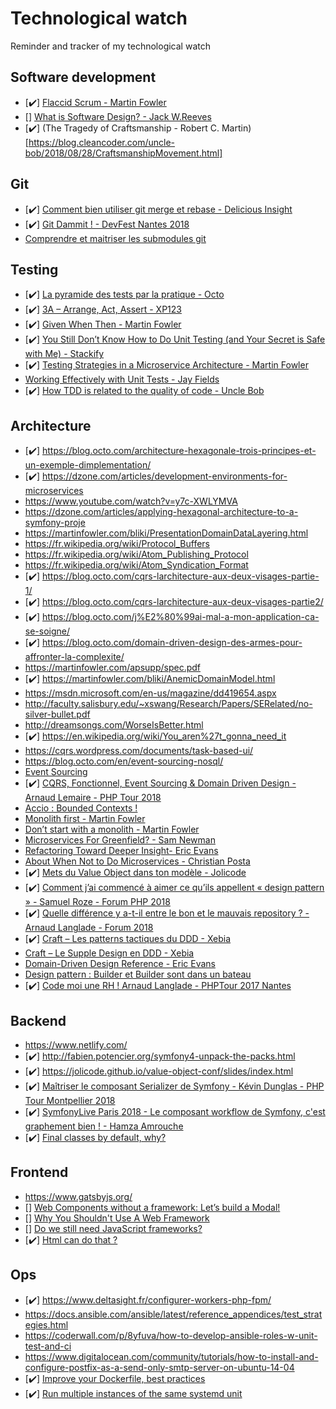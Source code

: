 # Technological watch
Reminder and tracker of my technological watch

## Software development
* [✔️] [Flaccid Scrum - Martin Fowler](https://martinfowler.com/bliki/FlaccidScrum.html)
* [] [What is Software Design? - Jack W.Reeves](http://user.it.uu.se/~carle/softcraft/notes/Reeve_SourceCodeIsTheDesign.pdf)
* [✔️] (The Tragedy of Craftsmanship - Robert C. Martin)[https://blog.cleancoder.com/uncle-bob/2018/08/28/CraftsmanshipMovement.html]

## Git
* [✔️] [Comment bien utiliser git merge et rebase - Delicious Insight](https://delicious-insights.com/fr/articles/bien-utiliser-git-merge-et-rebase/)
* [✔️] [Git Dammit ! - DevFest Nantes 2018](https://youtu.be/Rnh5QK__pLA?list=PLYukwh-ozM4PWCKeNdUfnmscb0oI1cP3T)
* [Comprendre et maitriser les submodules git](https://delicious-insights.com/fr/articles/git-submodules/)

## Testing
* [✔️] [La pyramide des tests par la pratique - Octo](https://blog.octo.com/la-pyramide-des-tests-par-la-pratique-1-5/)
* [✔️] [3A – Arrange, Act, Assert - XP123](https://xp123.com/articles/3a-arrange-act-assert/)
* [✔️] [Given When Then - Martin Fowler](https://martinfowler.com/bliki/GivenWhenThen.html)
* [✔️] [You Still Don’t Know How to Do Unit Testing (and Your Secret is Safe with Me) - Stackify](https://stackify.com/unit-testing-basics-best-practices/)
* [✔️] [Testing Strategies in a Microservice Architecture - Martin Fowler](https://martinfowler.com/articles/microservice-testing/#agenda)
* [Working Effectively with Unit Tests - Jay Fields](https://leanpub.com/wewut)
* [✔️] [How TDD is related to the quality of code - Uncle Bob](https://www.youtube.com/watch?v=is41fgDrqn0)

## Architecture
* [✔️] https://blog.octo.com/architecture-hexagonale-trois-principes-et-un-exemple-dimplementation/
* [✔️] https://dzone.com/articles/development-environments-for-microservices
* https://www.youtube.com/watch?v=y7c-XWLYMVA
* https://dzone.com/articles/applying-hexagonal-architecture-to-a-symfony-proje
* https://martinfowler.com/bliki/PresentationDomainDataLayering.html
* https://fr.wikipedia.org/wiki/Protocol_Buffers
* https://fr.wikipedia.org/wiki/Atom_Publishing_Protocol
* https://fr.wikipedia.org/wiki/Atom_Syndication_Format
* [✔️] https://blog.octo.com/cqrs-larchitecture-aux-deux-visages-partie-1/
* [✔️] https://blog.octo.com/cqrs-larchitecture-aux-deux-visages-partie2/
* [✔️] https://blog.octo.com/j%E2%80%99ai-mal-a-mon-application-ca-se-soigne/
* [✔️] https://blog.octo.com/domain-driven-design-des-armes-pour-affronter-la-complexite/
* https://martinfowler.com/apsupp/spec.pdf
* [✔️] https://martinfowler.com/bliki/AnemicDomainModel.html
* https://msdn.microsoft.com/en-us/magazine/dd419654.aspx
* http://faculty.salisbury.edu/~xswang/Research/Papers/SERelated/no-silver-bullet.pdf
* http://dreamsongs.com/WorseIsBetter.html
* [✔️] https://en.wikipedia.org/wiki/You_aren%27t_gonna_need_it
* https://cqrs.wordpress.com/documents/task-based-ui/
* https://blog.octo.com/en/event-sourcing-nosql/
* [Event Sourcing](https://martinfowler.com/eaaDev/EventSourcing.html)
* [✔️] [CQRS, Fonctionnel, Event Sourcing & Domain Driven Design - Arnaud Lemaire - PHP Tour 2018](https://www.youtube.com/watch?v=qBLtZN3p3FU)
* [Accio : Bounded Contexts !](https://blog.ippon.fr/2018/01/29/accio-bounded-contexts/)
* [Monolith first - Martin Fowler](https://martinfowler.com/bliki/MonolithFirst.html)
* [Don’t start with a monolith - Martin Fowler](https://martinfowler.com/articles/dont-start-monolith.html)
* [Microservices For Greenfield? - Sam Newman](https://samnewman.io/blog/2015/04/07/microservices-for-greenfield/)
* [Refactoring Toward Deeper Insight- Eric Evans](http://dddcommunity.org/wp-content/uploads/files/books/evans_pt03.pdf)
* [About When Not to Do Microservices - Christian Posta](https://blog.christianposta.com/microservices/when-not-to-do-microservices/)
* [✔️] [Mets du Value Object dans ton modèle - Jolicode](https://jolicode.github.io/value-object-conf/slides/index.html)
* [✔️] [Comment j’ai commencé à aimer ce qu’ils appellent « design pattern » - Samuel Roze - Forum PHP 2018](https://www.youtube.com/watch?v=aXq05_mdCqE)
* [✔️] [Quelle différence y a-t-il entre le bon et le mauvais repository ? - Arnaud Langlade - Forum 2018](https://www.youtube.com/watch?v=cYFKkhtIr8w)
* [✔️] [Craft – Les patterns tactiques du DDD - Xebia](https://blog.xebia.fr/2018/06/25/craft-les-patterns-tactiques-du-ddd/)
* [Craft – Le Supple Design en DDD - Xebia](https://blog.xebia.fr/2018/09/06/craft-le-supple-design-en-ddd/)
* [Domain-Driven Design Reference - Eric Evans](http://domainlanguage.com/wp-content/uploads/2016/05/DDD_Reference_2015-03.pdf)
* [Design pattern : Builder et Builder sont dans un bateau](https://blog.xebia.fr/2016/12/28/design-pattern-builder-et-builder-sont-dans-un-bateau/)
* [✔️] [Code moi une RH ! Arnaud Langlade - PHPTour 2017 Nantes](https://www.youtube.com/watch?v=h0Upir7bg1o&t=1757s)

## Backend
* https://www.netlify.com/
* [✔️] http://fabien.potencier.org/symfony4-unpack-the-packs.html
* [✔️] https://jolicode.github.io/value-object-conf/slides/index.html
* [✔️] [Maîtriser le composant Serializer de Symfony - Kévin Dunglas - PHP Tour Montpellier 2018](https://www.youtube.com/watch?v=mbXhQkKg7HE)
* [✔️] [SymfonyLive Paris 2018 - Le composant workflow de Symfony, c'est graphement bien ! - Hamza Amrouche](https://youtu.be/0SthcLMf248)
* [✔️] [Final classes by default, why?](https://matthiasnoback.nl/2018/09/final-classes-by-default-why/)

## Frontend
* https://www.gatsbyjs.org/
* [] [Web Components without a framework: Let’s build a Modal!](https://blog.bitsrc.io/web-components-without-a-framework-lets-build-a-modal-a450a4536340)
* [] [Why You Shouldn't Use A Web Framework](https://dev.to/gypsydave5/why-you-shouldnt-use-a-web-framework-3g24)
* [] [Do we still need JavaScript frameworks?](https://www.freecodecamp.org/news/do-we-still-need-javascript-frameworks-42576735949b/)
* [✔️] [Html can do that ?](https://dev.to/ananyaneogi/html-can-do-that-c0n)

## Ops
* [✔️] https://www.deltasight.fr/configurer-workers-php-fpm/
* https://docs.ansible.com/ansible/latest/reference_appendices/test_strategies.html
* https://coderwall.com/p/8yfuva/how-to-develop-ansible-roles-w-unit-test-and-ci
* https://www.digitalocean.com/community/tutorials/how-to-install-and-configure-postfix-as-a-send-only-smtp-server-on-ubuntu-14-04
* [✔️] [Improve your Dockerfile, best practices](https://dev.to/azure/improve-your-dockerfile-best-practices-5ll)
* [✔️] [Run multiple instances of the same systemd unit](https://www.stevenrombauts.be/2019/01/run-multiple-instances-of-the-same-systemd-unit/)
